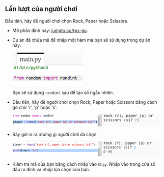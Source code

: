 ## Lần lượt của người chơi

Đầu tiên, hãy để người chơi chọn Rock, Paper hoặc Scissors.

+ Mở phần đính này: <a href="http://jumpto.cc/rps-go" target="_blank">jumpto.cc/rps-go</a>.

+ Dự án đã chứa mã để nhập một hàm mà bạn sẽ sử dụng trong dự án này.
    
    ![ảnh chụp màn hình](images/rps-imports.png)
    
    Bạn sẽ sử dụng `randint` sau để tạo số ngẫu nhiên.

+ Đầu tiên, hãy để người chơi chọn Rock, Paper hoặc Scissors bằng cách gõ chữ 'r', 'p' hoặc 's'.
    
    ![ảnh chụp màn hình](images/rps-input.png)

+ Bây giờ in ra những gì người chơi đã chọn:
    
    ![ảnh chụp màn hình](images/rps-player.png)

+ Kiểm tra mã của bạn bằng cách nhấp vào `Chạy`. Nhấp vào trong cửa sổ đầu ra đính và nhập lựa chọn của bạn.